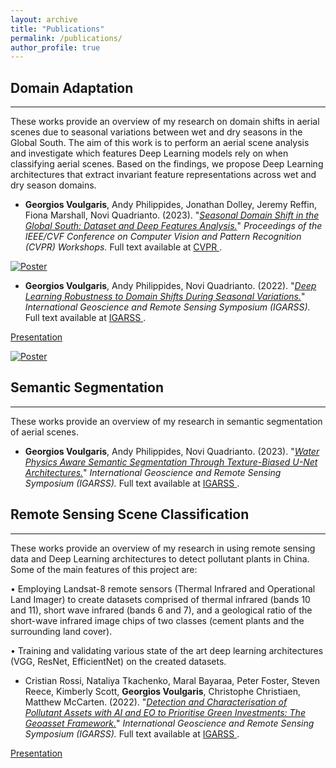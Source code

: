 ```yaml
---
layout: archive
title: "Publications"
permalink: /publications/
author_profile: true
---
```


## Domain Adaptation
_____
These works provide an overview of my research on domain shifts in aerial scenes due to seasonal variations between wet and dry seasons in the Global South. The aim of this work is to perform an aerial scene analysis and investigate which features Deep Learning models rely on when classifying aerial scenes. Based on the findings, we propose Deep Learning architectures that extract invariant feature representations across wet and dry season domains.

* **Georgios Voulgaris**, Andy Philippides, Jonathan Dolley, Jeremy Reffin, Fiona Marshall, Novi Quadrianto. (2023). "[*Seasonal Domain Shift in the Global South: Dataset and Deep Features Analysis.*](https://openaccess.thecvf.com/content/CVPR2023W/EarthVision/html/Voulgaris_Seasonal_Domain_Shift_in_the_Global_South_Dataset_and_Deep_CVPRW_2023_paper.html)"
<i>Proceedings of the IEEE/CVF Conference on Computer Vision and Pattern Recognition (CVPR) Workshops. </i> Full text available at <a href="https://openaccess.thecvf.com/content/CVPR2023W/EarthVision/html/Voulgaris_Seasonal_Domain_Shift_in_the_Global_South_Dataset_and_Deep_CVPRW_2023_paper.html"> CVPR </a>.

[![Poster](https://gvsam7.github.io/images/Poster_GeorgiosVoulgaris.png)](https://gvsam7.github.io/images/Poster_GeorgiosVoulgaris.png)

* **Georgios Voulgaris**, Andy Philippides, Novi Quadrianto. (2022). "[*Deep Learning Robustness to Domain Shifts During Seasonal Variations.*](https://ieeexplore.ieee.org/abstract/document/9883940)"
<i>International Geoscience and Remote Sensing Symposium (IGARSS). </i> Full text available at <a href="https://ieeexplore.ieee.org/abstract/document/9883940"> IGARSS </a>.

[Presentation](https://www.youtube.com/watch?v=Zci4eASXmkQ)

[![Poster](https://gvsam7.github.io/images/Poster_GeorgiosVoulgaris_IGARSS2022.png)](https://gvsam7.github.io/images/Poster_GeorgiosVoulgaris_IGARSS2022.png)

## Semantic Segmentation
_____
These works provide an overview of my research in semantic segmentation of aerial scenes.

* **Georgios Voulgaris**, Andy Philippides, Novi Quadrianto. (2023). "[*Water Physics Aware Semantic Segmentation Through Texture-Biased U-Net Architectures.*](http://sro.sussex.ac.uk/id/eprint/111623/)"
<i>International Geoscience and Remote Sensing Symposium (IGARSS). </i> Full text available at <a href="http://sro.sussex.ac.uk/id/eprint/111623/"> IGARSS </a>.

## Remote Sensing Scene Classification
_____
These works provide an overview of my research in using remote sensing data and Deep Learning architectures to detect pollutant plants in China. Some of the main features of this project are:

• Employing Landsat-8 remote sensors (Thermal Infrared and Operational Land Imager) to create datasets comprised of thermal infrared (bands 10 and 11), short wave infrared (bands 6 and 7), and a geological ratio of the short-wave infrared image chips of two classes (cement plants and the surrounding land cover).

• Training and validating various state of the art deep learning architectures (VGG, ResNet, EfficientNet) on the created datasets.  

* Cristian Rossi, Nataliya Tkachenko, Maral Bayaraa, Peter Foster, Steven Reece, Kimberly Scott, **Georgios Voulgaris**, Christophe Christiaen, Matthew McCarten. (2022). "[*Detection and Characterisation of Pollutant Assets with AI and EO to Prioritise Green Investments: The Geoasset Framework.*](https://ieeexplore.ieee.org/abstract/document/9883772)"
<i>International Geoscience and Remote Sensing Symposium (IGARSS). </i> Full text available at <a href="https://ieeexplore.ieee.org/abstract/document/9883772"> IGARSS </a>.

[Presentation](https://www.youtube.com/watch?v=0xkWbdjljWk)

<!-- {% if author.googlescholar %}
  You can also find my articles on <u><a href="{{author.googlescholar}}">my Google Scholar profile</a>.</u>
{% endif %}

{% include base_path %}

{% for post in site.publications reversed %}
  {% include archive-single.html %}
{% endfor %} -->
